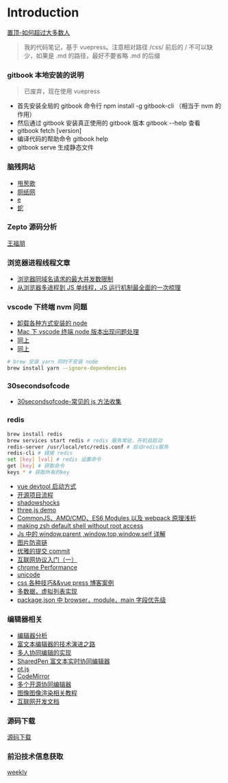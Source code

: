 # Introduction

[置顶-如何超过大多数人](https://coolshell.cn/articles/19464.html)

> 我的代码笔记，基于 vuepress。注意相对路径 /css/ 前后的 / 不可以缺少，如果是 .md 的路径，最好不要省略 .md 的后缀

### gitbook 本地安装的说明

> 已废弃，现在使用 vuepress

- 首先安装全局的 gitbook 命令行 npm install -g gitbook-cli （相当于 nvm 的作用）
- 然后通过 gitbook 安装真正使用的 gitbook 版本 gitbook --help 查看
- gitbook fetch [version]
- 编译代码的帮助命令 gitbook help
- gitbook serve 生成静态文件

### 脑残网站

- [甩葱歌](http://leekspin.com/)
- [厕纸网](http://papertoilet.com/)
- [e](http://muchbetterthanthis.com/)
- [蛇](http://www.staggeringbeauty.com/)

### Zepto 源码分析

[王福朋](https://www.kancloud.cn/wangfupeng/zepto-design-srouce/173680)

### 浏览器进程线程文章

- [浏览器同域名请求的最大并发数限制](https://www.cnblogs.com/sunsky303/p/8862128.html)
- [从浏览器多进程到 JS 单线程，JS 运行机制最全面的一次梳理](https://www.cnblogs.com/cangqinglang/p/8963557.html)

### vscode 下终端 nvm 问题

- [卸载各种方式安装的 node](https://stackabuse.com/how-to-uninstall-node-js-from-mac-osx/)
- [Mac 下 vscode 终端 node 版本出现问题处理](https://www.zhaofinger.com/detail/68)
- [同上](https://dotblogs.com.tw/explooosion/2018/08/31/221019)
- [同上](https://stackoverflow.com/questions/44700432/visual-studio-code-to-use-node-version-specified-by-nvm)

```bash
# brew 安装 yarn 同时不安装 node
brew install yarn --ignore-dependencies
```

### 30secondsofcode

- [30secondsofcode-常见的 js 方法收集](https://30secondsofcode.org/)

### redis

```bash
brew install redis
brew services start redis # redis 服务常驻，开机自启动
redis-server /usr/local/etc/redis.conf # 启动redis服务
redis-cli # 链接 redis
set [key] [val] # redis 设置命令
get [key] # 获取命令
keys * # 获取所有的key
```

- [vue devtool 启动方式](https://github.com/vuejs/vue-devtools/issues/190)
- [开源项目流程](http://www.imooc.com/article/28240)
- [shadowshocks](https://crifan.github.io/scientific_network_summary/website/server_client_mode/ss_client/client_mac.html)
- [three.js demo](https://mrdoob.com/#/158/threejs_sketches)
- [CommonJS、AMD/CMD、ES6 Modules 以及 webpack 原理浅析](https://github.com/muwoo/blogs/issues/28)
- [making zsh default shell without root access](https://unix.stackexchange.com/questions/136423/making-zsh-default-shell-without-root-access)
- [Js 中的 window.parent ,window.top,window.self 详解](https://blog.csdn.net/zdwzzu2006/article/details/6047632)
- [图片防盗链](https://mp.weixin.qq.com/s/sVgX-YqucglgTX8oc9JjtA)
- [优雅的提交 commit](https://juejin.im/post/5afc5242f265da0b7f44bee4#heading-3)
- [互联网协议入门（一）](http://www.ruanyifeng.com/blog/2012/05/internet_protocol_suite_part_i.html)
- [chrome Performance](https://zhuanlan.zhihu.com/p/29879682)
- [unicode](https://home.unicode.org/)
- [css 各种技巧&&vue press 博客案例](https://qishaoxuan.github.io/css_tricks/)
- [多数据，虚拟列表实现](https://zhuanlan.zhihu.com/p/34585166)
- [package.json 中 browser，module，main 字段优先级](https://github.com/SunshowerC/blog/issues/8)

### 编辑器相关

- [编辑器分析](https://cnodejs.org/topic/5c0505ad1c62d83349350328)
- [富文本编辑器的技术演进之路](https://mp.weixin.qq.com/s/PyXpfiZ-PiP8S5pQcHRZng)
- [多人协同编辑的实现](https://github.com/Aaaaash/blog/issues/10)
- [SharedPen 富文本实时协同编辑器](http://objcer.com/2018/03/05/SharedPen/)
- [ot.js](https://github.com/Operational-Transformation/ot.js)
- [CodeMirror](https://github.com/codemirror/CodeMirror)
- [多个开源协同编辑器](https://yq.aliyun.com/articles/112818)
- [图像图像渲染相关教程](https://docs.qq.com/doc/DUFdKZE1oVFd3ZlBs)
- [互联网开发文档](https://wangdoc.com/)

### 源码下载

[源码下载](http://www.zy40.cn/)

### 前沿技术信息获取

[weekly](https://github.com/ascoders/weekly)
